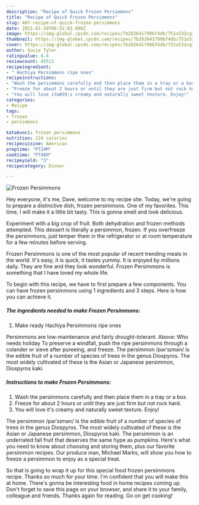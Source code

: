 ```yaml
---
description: "Recipe of Quick Frozen Persimmons"
title: "Recipe of Quick Frozen Persimmons"
slug: 407-recipe-of-quick-frozen-persimmons
date: 2021-01-20T06:51:03.096Z
image: https://img-global.cpcdn.com/recipes/7b282641799bf4db/751x532cq70/frozen-persimmons-recipe-main-photo.jpg
thumbnail: https://img-global.cpcdn.com/recipes/7b282641799bf4db/751x532cq70/frozen-persimmons-recipe-main-photo.jpg
cover: https://img-global.cpcdn.com/recipes/7b282641799bf4db/751x532cq70/frozen-persimmons-recipe-main-photo.jpg
author: Susie Tyler
ratingvalue: 4.4
reviewcount: 45513
recipeingredient:
- " Hachiya Persimmons ripe ones"
recipeinstructions:
- "Wash the persimmons carefully and then place them in a tray or a box."
- "Freeze for about 2 hours or until they are just firm but not rock hard."
- "You will love it&#39;s creamy and naturally sweet texture. Enjoy!"
categories:
- Recipe
tags:
- frozen
- persimmons

katakunci: frozen persimmons 
nutrition: 224 calories
recipecuisine: American
preptime: "PT24M"
cooktime: "PT46M"
recipeyield: "3"
recipecategory: Dinner

---
```



![Frozen Persimmons](https://img-global.cpcdn.com/recipes/7b282641799bf4db/751x532cq70/frozen-persimmons-recipe-main-photo.jpg)

Hey everyone, it's me, Dave, welcome to my recipe site. Today, we're going to prepare a distinctive dish, frozen persimmons. One of my favorites. This time, I will make it a little bit tasty. This is gonna smell and look delicious.

Experiment with a big crop of fruit. Both dehydration and frozen methods attempted. This dessert is literally a persimmon, frozen. If you overfreeze the persimmons, just temper them in the refrigerator or at room temperature for a few minutes before serving.

Frozen Persimmons is one of the most popular of recent trending meals in the world. It's easy, it is quick, it tastes yummy. It is enjoyed by millions daily. They are fine and they look wonderful. Frozen Persimmons is something that I have loved my whole life.


To begin with this recipe, we have to first prepare a few components. You can have frozen persimmons using 1 ingredients and 3 steps. Here is how you can achieve it.

<!--inarticleads1-->

##### The ingredients needed to make Frozen Persimmons:

1. Make ready  Hachiya Persimmons ripe ones


Persimmons are low-maintenance and fairly drought-tolerant. Above: Who needs holiday To preserve a windfall, push the ripe persimmons through a colander or sieve after pureeing, and freeze. The persimmon /pərˈsɪmən/ is the edible fruit of a number of species of trees in the genus Diospyros. The most widely cultivated of these is the Asian or Japanese persimmon, Diospyros kaki. 

<!--inarticleads2-->

##### Instructions to make Frozen Persimmons:

1. Wash the persimmons carefully and then place them in a tray or a box.
1. Freeze for about 2 hours or until they are just firm but not rock hard.
1. You will love it&#39;s creamy and naturally sweet texture. Enjoy!


The persimmon /pərˈsɪmən/ is the edible fruit of a number of species of trees in the genus Diospyros. The most widely cultivated of these is the Asian or Japanese persimmon, Diospyros kaki. The persimmon is an underrated fall fruit that deserves the same hype as pumpkins. Here&#39;s what you need to know about choosing and storing them, plus our favorite persimmon recipes. Our produce man, Michael Marks, will show you how to freeze a persimmon to enjoy as a special treat. 

So that is going to wrap it up for this special food frozen persimmons recipe. Thanks so much for your time. I'm confident that you will make this at home. There's gonna be interesting food in home recipes coming up. Don't forget to save this page on your browser, and share it to your family, colleague and friends. Thanks again for reading. Go on get cooking!
